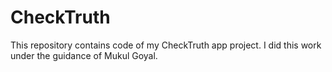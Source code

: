 # CheckTruth
This repository contains code of my CheckTruth app project. I did this work under the guidance of Mukul Goyal.
